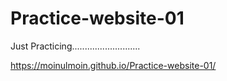 # Practice-website-01
Just Practicing...........................

https://moinulmoin.github.io/Practice-website-01/
